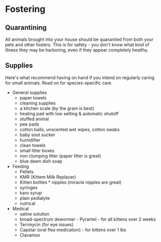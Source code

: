 # Fostering
## Quarantining
All animals brought into your house should be quaranited from both your pets and other fosters. This is for safety - you don't know what kind of illness they may be harboring, even if they appear completely healthy.


## Supplies
Here's what recommend having on hand if you intend on regularly caring for small animals. Read on for species-specific care.

 * General supplies
    * paper towels
    * cleaning supplies
    * a kitchen scale (by the gram is best)
    * heating pad with low setting & automatic shutoff
    * stuffed animal
    * pee pads
    * cotton balls, unscented wet wipes, cotton swabs
    * baby snot sucker
    * humidifier
    * clean towels
    * small litter boxes
    * non clumping litter (paper litter is great)
    * blue dawn dish soap
 * Feeding
    * Pellets
    * KMR (Kittem Milk Replacer)
    * Kitten bottles * nipples (miracle nipples are great)
    * syringes
    * karo syrup
    * plain pedialyte
    * nutrical
 * Medical
    * saline solution
    * broad-spectrum dewormer - Pyrantel - for all kittens over 2 weeks
    * Terrmycin (for eye issues)
    * Capstar (oral flea medication) - for kittens over 1 lbs
    * Clavamox


